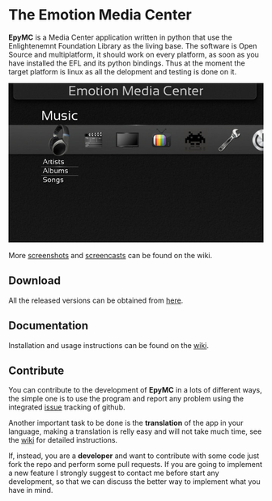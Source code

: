 The Emotion Media Center
========================

**EpyMC** is a Media Center application written in python that use the Enlightenemnt Foundation Library as the living base. The software is Open Source and multiplatform, it should work on every platform, as soon as you have installed the EFL and its python bindings. Thus at the moment the target platform is linux as all the delopment and testing is done on it.

![01](/doc/ss/emc_01.jpg)

More [screenshots](https://github.com/DaveMDS/epymc/wiki/Screenshots) and [screencasts](https://github.com/DaveMDS/epymc/wiki/Screencasts) can be found on the wiki.


## Download ##
All the released versions can be obtained from [here](https://github.com/DaveMDS/epymc/releases).

## Documentation ##
Installation and usage instructions can be found on the  [wiki](https://github.com/DaveMDS/epymc/wiki).

## Contribute ##
You can contribute to the development of **EpyMC** in a lots of different ways, the simple one is to use the program and report any problem using the integrated [issue](https://github.com/DaveMDS/epymc/issues) tracking of github. 

Another important task to be done is the **translation** of the app in your language, making a translation is relly easy and will not take much time, see the [wiki](https://github.com/DaveMDS/epymc/wiki) for detailed instructions.

If, instead,  you are a **developer** and want to contribute with some code just fork the repo and perform some pull requests. If you are going to implement a new feature I strongly suggest to contact me before start any development, so that we can discuss the better way to implement what you have in mind.
